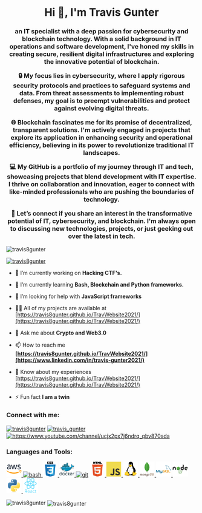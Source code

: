 
<h1 align="center">Hi 👋, I'm Travis Gunter</h1>
<h3 align="center">an IT specialist with a deep passion for cybersecurity and blockchain technology. With a solid background in IT operations and software development, I've honed my skills in creating secure, resilient digital infrastructures and exploring the innovative potential of blockchain.

🔒 My focus lies in cybersecurity, where I apply rigorous security protocols and practices to safeguard systems and data. From threat assessments to implementing robust defenses, my goal is to preempt vulnerabilities and protect against evolving digital threats.

🌐 Blockchain fascinates me for its promise of decentralized, transparent solutions. I'm actively engaged in projects that explore its application in enhancing security and operational efficiency, believing in its power to revolutionize traditional IT landscapes.

💻 My GitHub is a portfolio of my journey through IT and tech, showcasing projects that blend development with IT expertise. I thrive on collaboration and innovation, eager to connect with like-minded professionals who are pushing the boundaries of technology.

🤝 Let’s connect if you share an interest in the transformative potential of IT, cybersecurity, and blockchain. I'm always open to discussing new technologies, projects, or just geeking out over the latest in tech.</h3>

<p align="left"> <img src="https://komarev.com/ghpvc/?username=travis8gunter&label=Profile%20views&color=0e75b6&style=flat" alt="travis8gunter" /> </p>

<p align="left"> <a href="https://github.com/ryo-ma/github-profile-trophy"><img src="https://github-profile-trophy.vercel.app/?username=travis8gunter" alt="travis8gunter" /></a> </p>

- 🔭 I’m currently working on **Hacking CTF's.**

- 🌱 I’m currently learning **Bash, Blockchain and Python frameworks.**

- 🤝 I’m looking for help with **JavaScript frameworks**

- 👨‍💻 All of my projects are available at [https://travis8gunter.github.io/TravWebsite2021/](https://travis8gunter.github.io/TravWebsite2021/)

- 💬 Ask me about **Crypto and Web3.0**

- 📫 How to reach me **[https://travis8gunter.github.io/TravWebsite2021/](https://www.linkedin.com/in/travis-gunter2021/)**

- 📄 Know about my experiences [https://travis8gunter.github.io/TravWebsite2021/](https://travis8gunter.github.io/TravWebsite2021/)

- ⚡ Fun fact **I am a twin**

<h3 align="left">Connect with me:</h3>
<p align="left">
<a href="https://twitter.com/travis8gunter" target="blank"><img align="center" src="https://raw.githubusercontent.com/rahuldkjain/github-profile-readme-generator/master/src/images/icons/Social/twitter.svg" alt="travis8gunter" height="30" width="40" /></a>
<a href="https://instagram.com/travis_gunter" target="blank"><img align="center" src="https://raw.githubusercontent.com/rahuldkjain/github-profile-readme-generator/master/src/images/icons/Social/instagram.svg" alt="travis_gunter" height="30" width="40" /></a>
<a href="https://www.youtube.com/c/https://www.youtube.com/channel/ucjx2px7j6ndrq_qbv870sda" target="blank"><img align="center" src="https://raw.githubusercontent.com/rahuldkjain/github-profile-readme-generator/master/src/images/icons/Social/youtube.svg" alt="https://www.youtube.com/channel/ucjx2px7j6ndrq_qbv870sda" height="30" width="40" /></a>
<a href="[//www.linkedin.com/in/travis-gunter2021/](https://www.linkedin.com/in/travis-gunter2021/)" height="30" width="40" /> </a>
</p>

<h3 align="left">Languages and Tools:</h3>
<p align="left"> <a href="https://aws.amazon.com" target="_blank" rel="noreferrer"> <img src="https://raw.githubusercontent.com/devicons/devicon/master/icons/amazonwebservices/amazonwebservices-original-wordmark.svg" alt="aws" width="40" height="40"/> </a> 
<a href="https://www.gnu.org/software/bash/" target="_blank" rel="noreferrer"> <img src="https://www.vectorlogo.zone/logos/gnu_bash/gnu_bash-icon.svg" alt="bash" width="40" height="40"/> </a> 
<a href="https://www.w3schools.com/css/" target="_blank" rel="noreferrer"> <img src="https://raw.githubusercontent.com/devicons/devicon/master/icons/css3/css3-original-wordmark.svg" alt="css3" width="40" height="40"/> </a> 
<a href="https://www.docker.com/" target="_blank" rel="noreferrer"> <img src="https://raw.githubusercontent.com/devicons/devicon/master/icons/docker/docker-original-wordmark.svg" alt="docker" width="40" height="40"/>
<a href="https://git-scm.com/" target="_blank" rel="noreferrer"><img src="https://www.vectorlogo.zone/logos/git-scm/git-scm-icon.svg" alt="git" width="40" height="40"/></a>
<a href="https://www.w3.org/html/" target="_blank" rel="noreferrer"> <img src="https://raw.githubusercontent.com/devicons/devicon/master/icons/html5/html5-original-wordmark.svg" alt="html5" width="40" height="40"/> </a> <a href="https://developer.mozilla.org/en-US/docs/Web/JavaScript" target="_blank" rel="noreferrer"> <img src="https://raw.githubusercontent.com/devicons/devicon/master/icons/javascript/javascript-original.svg" alt="javascript" width="40" height="40"/> </a> 
<a href="https://www.linux.org/" target="_blank" rel="noreferrer"> <img src="https://raw.githubusercontent.com/devicons/devicon/master/icons/linux/linux-original.svg" alt="linux" width="40" height="40"/> 
</a> <a href="https://www.mongodb.com/" target="_blank" rel="noreferrer"> <img src="https://raw.githubusercontent.com/devicons/devicon/master/icons/mongodb/mongodb-original-wordmark.svg" alt="mongodb" width="40" height="40"/> </a> 
<a href="https://www.mysql.com/" target="_blank" rel="noreferrer"> <img src="https://raw.githubusercontent.com/devicons/devicon/master/icons/mysql/mysql-original-wordmark.svg" alt="mysql" width="40" height="40"/> </a>
<a href="https://nodejs.org" target="_blank" rel="noreferrer"> <img src="https://raw.githubusercontent.com/devicons/devicon/master/icons/nodejs/nodejs-original-wordmark.svg" alt="nodejs" width="40" height="40"/> </a> <a href="https://www.python.org" target="_blank" rel="noreferrer"> <img src="https://raw.githubusercontent.com/devicons/devicon/master/icons/python/python-original.svg" alt="python" width="40" height="40"/> </a> <a href="https://reactjs.org/" target="_blank" rel="noreferrer"> <img src="https://raw.githubusercontent.com/devicons/devicon/master/icons/react/react-original-wordmark.svg" alt="react" width="40" height="40"/> </a></p>

<p><img align="left" src="https://github-readme-stats.vercel.app/api/top-langs?username=travis8gunter&show_icons=true&locale=en&layout=compact" alt="travis8gunter" /></p>

<p>&nbsp;<img align="center" src="https://github-readme-stats.vercel.app/api?username=travis8gunter&show_icons=true&locale=en" alt="travis8gunter" /></p>
